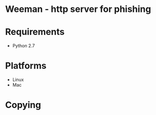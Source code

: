 # Weeman - http server for phishing


# Requirements

* Python 2.7

# Platforms

* Linux
* Mac

# Copying


